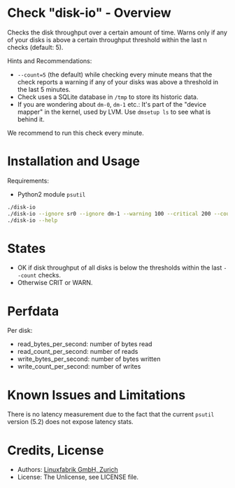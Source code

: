 # Check "disk-io" - Overview

Checks the disk throughput over a certain amount of time. Warns only if any of your disks is above a certain throughput threshold within the last n checks (default: 5).

Hints and Recommendations:
* `--count=5` (the default) while checking every minute means that the check reports a warning if any of your disks was above a threshold in the last 5 minutes.
* Check uses a SQLite database in `/tmp` to store its historic data.
* If you are wondering about `dm-0`, `dm-1` etc.: It's part of the "device mapper" in the kernel, used by LVM. Use `dmsetup ls` to see what is behind it.

We recommend to run this check every minute.


# Installation and Usage

Requirements:
* Python2 module `psutil`

```bash
./disk-io
./disk-io --ignore sr0 --ignore dm-1 --warning 100 --critical 200 --count 15
./disk-io --help
```


# States

* OK if disk throughput of all disks is below the thresholds within the last `--count` checks.
* Otherwise CRIT or WARN.


# Perfdata

Per disk:

* read_bytes_per_second: number of bytes read
* read_count_per_second: number of reads
* write_bytes_per_second: number of bytes written
* write_count_per_second: number of writes


# Known Issues and Limitations

There is no latency measurement due to the fact that the current `psutil` version (5.2) does not expose latency stats.


# Credits, License

* Authors: [Linuxfabrik GmbH, Zurich](https://www.linuxfabrik.ch)
* License: The Unlicense, see LICENSE file.
